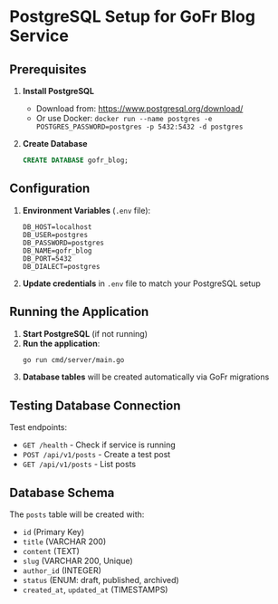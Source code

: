 # PostgreSQL Setup for GoFr Blog Service

## Prerequisites

1. **Install PostgreSQL**
   - Download from: https://www.postgresql.org/download/
   - Or use Docker: `docker run --name postgres -e POSTGRES_PASSWORD=postgres -p 5432:5432 -d postgres`

2. **Create Database**
   ```sql
   CREATE DATABASE gofr_blog;
   ```

## Configuration

1. **Environment Variables** (`.env` file):
   ```
   DB_HOST=localhost
   DB_USER=postgres
   DB_PASSWORD=postgres
   DB_NAME=gofr_blog
   DB_PORT=5432
   DB_DIALECT=postgres
   ```

2. **Update credentials** in `.env` file to match your PostgreSQL setup

## Running the Application

1. **Start PostgreSQL** (if not running)
2. **Run the application**:
   ```bash
   go run cmd/server/main.go
   ```
3. **Database tables** will be created automatically via GoFr migrations

## Testing Database Connection

Test endpoints:
- `GET /health` - Check if service is running
- `POST /api/v1/posts` - Create a test post
- `GET /api/v1/posts` - List posts

## Database Schema

The `posts` table will be created with:
- `id` (Primary Key)
- `title` (VARCHAR 200)
- `content` (TEXT)
- `slug` (VARCHAR 200, Unique)
- `author_id` (INTEGER)
- `status` (ENUM: draft, published, archived)
- `created_at`, `updated_at` (TIMESTAMPS)
